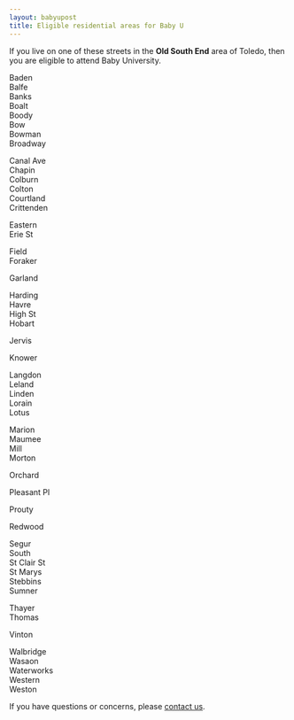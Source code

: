 ```yaml
---
layout: babyupost
title: Eligible residential areas for Baby U
---
```


If you live on one of these streets in the **Old South End** area of Toledo, then you are eligible to attend Baby University.

Baden  
Balfe  
Banks  
Boalt  
Boody  
Bow  
Bowman  
Broadway  

Canal Ave  
Chapin  
Colburn  
Colton  
Courtland  
Crittenden  

Eastern  
Erie St  

Field  
Foraker  

Garland  

Harding  
Havre   
High St  
Hobart  

Jervis  

Knower  

Langdon  
Leland  
Linden  
Lorain  
Lotus  

Marion  
Maumee  
Mill  
Morton  

Orchard  

Pleasant Pl  

Prouty  

Redwood  

Segur  
South  
St Clair St  
St Marys  
Stebbins  
Sumner  

Thayer  
Thomas  

Vinton  

Walbridge  
Wasaon  
Waterworks  
Western  
Weston  


If you have questions or concerns, please [contact us](/contact).
